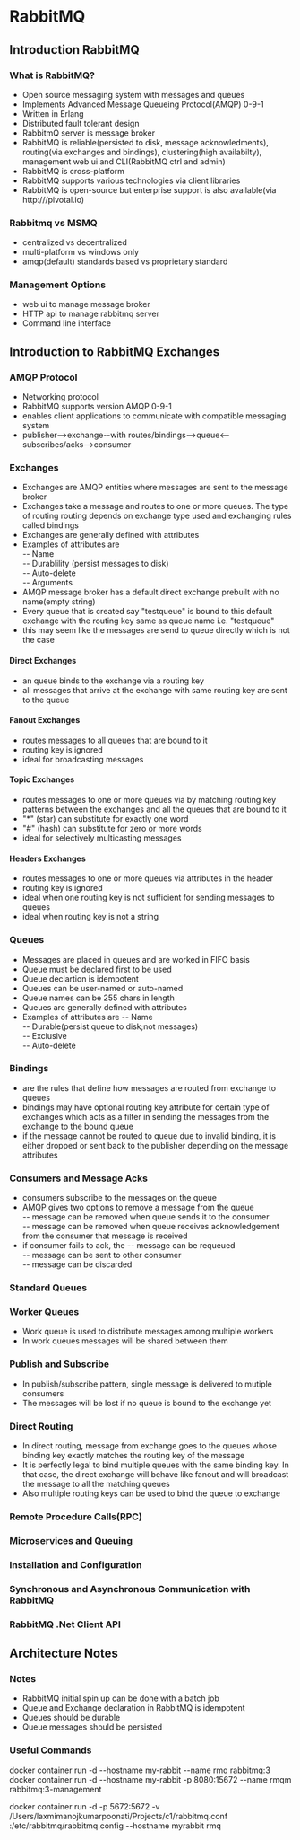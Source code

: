 # RabbitMQ

## Introduction RabbitMQ
### What is RabbitMQ?  
 - Open source messaging system with messages and queues    
 - Implements Advanced Message Queueing Protocol(AMQP)  0-9-1  
 - Written in Erlang    
 - Distributed fault tolerant design  
 - RabbitmQ server is message broker  
 - RabbitMQ is reliable(persisted to disk, message acknowledments), routing(via exchanges and bindings), clustering(high availabilty), management web ui and CLI(RabbitMQ ctrl and admin)    
 - RabbitMQ is cross-platform  
 - RabbitMQ supports various technologies via client libraries  
 - RabbitMQ is open-source but enterprise support is also available(via http:///pivotal.io)  

### Rabbitmq vs MSMQ
- centralized vs decentralized  
- multi-platform vs windows only   
- amqp(default) standards based vs proprietary standard  
### Management Options
- web ui to manage message broker 
- HTTP api to manage rabbitmq server 
- Command line interface 

## Introduction to RabbitMQ Exchanges
### AMQP Protocol
- Networking protocol  
- RabbitMQ supports version AMQP 0-9-1  
- enables client applications to communicate with compatible messaging system  
- publisher-->exchange--with routes/bindings-->queue<--subscribes/acks-->consumer    
### Exchanges 
- Exchanges are AMQP entities where messages are sent to the message broker  
- Exchanges take a message and routes to one or more queues. The type of routing routing depends on exchange type used and exchanging rules called bindings  
- Exchanges are generally defined with attributes  
- Examples of attributes are   
-- Name  
-- Durablility (persist messages to disk)  
-- Auto-delete  
-- Arguments  
- AMQP message broker has a default direct exchange prebuilt with no name(empty string)  
- Every queue that is created say "testqueue" is bound to this default exchange with the routing key same as queue name i.e. "testqueue"  
- this may seem like the messages are send to queue directly which is not the case  
#### Direct Exchanges
- an queue  binds to the exchange via a routing key  
- all messages that arrive at the exchange with same routing key are sent to the queue  
#### Fanout Exchanges
- routes messages to all queues that are bound to it   
- routing key is ignored  
- ideal for broadcasting messages   
#### Topic Exchanges
- routes messages to one or more queues via by matching routing key patterns between the exchanges and all the queues that are bound to it  
- "*" (star) can substitute for exactly one word
- "#" (hash) can substitute for zero or more words
- ideal for selectively multicasting messages  
#### Headers Exchanges
- routes messages to one or more queues via attributes in the header  
- routing key is ignored  
- ideal when one routing key is not sufficient for sending messages to queues  
- ideal when routing key is not a string  
### Queues
- Messages are placed in queues and are worked in FIFO basis  
- Queue must be declared first to be used  
- Queue declartion is idempotent  
- Queues can be user-named or auto-named  
- Queue names can be 255 chars in length  
- Queues are generally defined with attributes  
- Examples of attributes are 
-- Name  
-- Durable(persist queue to disk;not messages)  
-- Exclusive  
-- Auto-delete  
### Bindings
- are the rules that define how messages are routed from exchange to queues
- bindings may have optional routing key attribute for certain type of exchanges which acts as a filter in sending the messages from the exchange to the bound queue
- if the message cannot be routed to queue due to invalid binding, it is either dropped or sent back to the publisher depending on the message attributes   
### Consumers and Message Acks
- consumers subscribe to the messages on the queue  
- AMQP gives two options to remove a message from the queue  
-- message can be removed when queue sends it to the consumer  
-- message can be removed when queue receives acknowledgement from the consumer that message is received  
- if consumer fails to ack, the
-- message can be requeued  
-- message can be sent to other consumer  
-- message can be discarded  
### Standard Queues
### Worker Queues
- Work queue is used to distribute messages among multiple workers
- In work queues messages will be shared between them
### Publish and Subscribe
- In publish/subscribe pattern, single message is delivered to mutiple consumers 
- The messages will be lost if no queue is bound to the exchange yet
### Direct Routing 
- In direct routing, message from exchange goes to the queues whose binding key exactly matches the routing key of the message
- It is perfectly legal to bind multiple queues with the same binding key.  In that case, the direct exchange will behave like fanout and will broadcast the message to all the matching queues
- Also multiple routing keys can be used to bind the queue to exchange
### Remote Procedure Calls(RPC)

### Microservices and Queuing

### Installation and Configuration

### Synchronous and Asynchronous Communication with RabbitMQ

### RabbitMQ .Net Client API 

## Architecture Notes
### Notes
- RabbitMQ initial spin up can be done with a batch job    
- Queue and Exchange declaration in RabbitMQ is idempotent  
- Queues should be durable  
- Queue messages should be persisted  
### Useful Commands
docker container run -d --hostname my-rabbit --name rmq rabbitmq:3  
docker container run -d --hostname my-rabbit -p 8080:15672 --name rmqm rabbitmq:3-management  

docker container run -d -p 5672:5672 -v /Users/laxmimanojkumarpoonati/Projects/c1/rabbitmq.conf :/etc/rabbitmq/rabbitmq.config --hostname myrabbit rmq  
